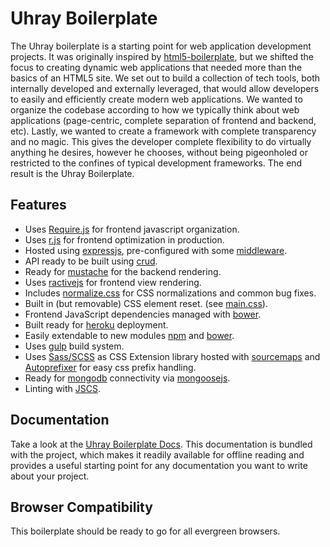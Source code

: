 Uhray Boilerplate
===============

The Uhray boilerplate is a starting point for web application development projects. It was originally inspired by [html5-boilerplate](https://github.com/h5bp/html5-boilerplate), but we shifted the focus to creating dynamic web applications that needed more than the basics of an HTML5 site. We set out to build a collection of tech tools, both internally developed and externally leveraged, that would allow developers to easily and efficiently create modern web applications. We wanted to organize the codebase according to how we typically think about web applications (page-centric, complete separation of frontend and backend, etc). Lastly, we wanted to create a framework with complete transparency and no magic. This gives the developer complete flexibility to do virtually anything he desires, however he chooses, without being pigeonholed or restricted to the confines of typical development frameworks. The end result is the Uhray Boilerplate.

## Features

* Uses [Require.js](http://requirejs.org) for frontend javascript organization.
* Uses [r.js](https://github.com/jrburke/r.js) for frontend optimization in production.
* Hosted using [expressjs](http://expressjs.com), pre-configured with some [middleware](http://expressjs.com/4x/api.html#middleware).
* API ready to be built using [crud](https://github.com/uhray/crud.git).
* Ready for [mustache](https://www.npmjs.org/package/mustache-express) for the backend rendering.
* Uses [ractivejs](https://ractivejs.org) for frontend view rendering.
* Includes [normalize.css](http://necolas.github.com/normalize.css/) for CSS normalizations and common bug fixes.
* Built in (but removable) CSS element reset. (see [main.css](app/frontend/styles/main.scss)).
* Frontend JavaScript dependencies managed with [bower](http://bower.io).
* Built ready for [heroku](https://heroku.com) deployment.
* Easily extendable to new modules [npm](http://npmjs.org) and [bower](http://bower.io).
* Uses [gulp](https://github.com/gulpjs/gulp) build system.
* Uses [Sass/SCSS](http://sass-lang.com/) as CSS Extension library hosted with [sourcemaps](http://blog.teamtreehouse.com/introduction-source-maps) and [Autoprefixer](http://css-tricks.com/autoprefixer/) for easy css prefix handling.
* Ready for [mongodb](http://www.mongodb.org/) connectivity via [mongoosejs](http://mongoosejs.com/).
* Linting with [JSCS](https://www.npmjs.org/package/jscs).

## Documentation

Take a look at the [Uhray Boilerplate Docs](docs/boilerplate.md). This documentation is bundled with the project, which makes it readily available for offline reading and provides a useful starting point for any documentation you want to write about your project.

## Browser Compatibility

This boilerplate should be ready to go for all evergreen browsers.














